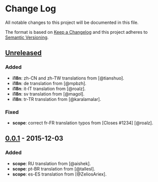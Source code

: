 # Change Log

All notable changes to this project will be documented in this file.

The format is based on [Keep a Changelog](http://keepachangelog.com/) and this project adheres to [Semantic Versioning](http://semver.org/).

## [Unreleased]

### Added

- **i18n**: zh-CN and zh-TW translations from [@tianshuo].
- **i18n**: de translation from [@mpbzh].
- **i18n**: it-IT translation from [@roalz].
- **i18n**: sv translation from [@magol].
- **i18n**: tr-TR translation from [@karalamalar].

### Fixed

- **scope**: correct fr-FR translation typos from [Closes #1234] [@roalz].

## [0.0.1] - 2015-12-03

### Added

- **scope**: RU translation from [@aishek].
- **scope**: pt-BR translation from [@tallesl].
- **scope**: es-ES translation from [@ZeliosAriex].

[Unreleased]: https://github.com/olivierlacan/keep-a-changelog/compare/v0.3.0...HEAD
[0.0.1]: https://github.com/olivierlacan/keep-a-changelog/compare/v0.2.0...v0.3.0
